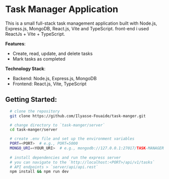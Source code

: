 # Task Manager Application

This is a small full-stack task management application built with Node.js, Express.js, MongoDB, React.js, Vite and TypeScript. front-end i used ReactJs + Vite + TypeScript.

**Features**:
- Create, read, update, and delete tasks
- Mark tasks as completed

**Technology Stack**:
- Backend: Node.js, Express.js, MongoDB
- Frontend: React.js, Vite, TypeScript

## Getting Started:

```bash
  # clone the repository 
  git clone https://github.com/Ilyasse-Fouaide/task-manger.git

  # change directory to `task-manger/server`
  cd task-manger/server

  # create .env file and set up the environment variables
  PORT=<PORT>  # e.g., PORT=5000
  MONGO_URI=<YOUR_URI>  # e.g., mongodb://127.0.0.1:27017/TASK-MANAGER
 
  # install dependencies and run the express server
  # you can navigate to the `http://localhost:<PORT>/api/v1/tasks`
  # API endpoints > `server/api/api.rest`
  npm install && npm run dev
```
